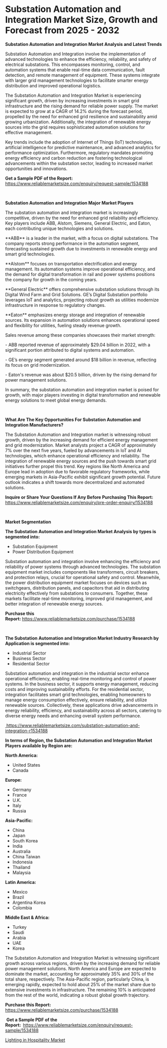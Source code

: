 <p><h1>Substation Automation and Integration Market Size, Growth and Forecast from 2025 - 2032</h1></p><p><strong>Substation Automation and Integration Market Analysis and Latest Trends</strong></p>
<p><p>Substation Automation and Integration involve the implementation of advanced technologies to enhance the efficiency, reliability, and safety of electrical substations. This encompasses monitoring, control, and automation systems that enable real-time data communication, fault detection, and remote management of equipment. These systems integrate with larger grid management technologies to facilitate smarter energy distribution and improved operational logistics.</p><p>The Substation Automation and Integration Market is experiencing significant growth, driven by increasing investments in smart grid infrastructure and the rising demand for reliable power supply. The market is expected to grow at a CAGR of 14.2% during the forecast period, propelled by the need for enhanced grid resilience and sustainability amid growing urbanization. Additionally, the integration of renewable energy sources into the grid requires sophisticated automation solutions for effective management.</p><p>Key trends include the adoption of Internet of Things (IoT) technologies, artificial intelligence for predictive maintenance, and advanced analytics for performance optimization. Furthermore, regulatory mandates promoting energy efficiency and carbon reduction are fostering technological advancements within the substation sector, leading to increased market opportunities and innovations.</p></p>
<p><strong>Get a Sample PDF of the Report:&nbsp;</strong> <a href="https://www.reliablemarketsize.com/enquiry/request-sample/1534188?utm_campaign=3114&utm_medium=2&utm_source=Github&utm_content=ia&utm_term=07042025&utm_id=substation-automation-and-integration">https://www.reliablemarketsize.com/enquiry/request-sample/1534188</a></p>
<p>&nbsp;</p>
<p><strong>Substation Automation and Integration Major Market Players</strong></p>
<p><p>The substation automation and integration market is increasingly competitive, driven by the need for enhanced grid reliability and efficiency. Key players include ABB, Alstom, Siemens, General Electric, and Eaton, each contributing unique technologies and solutions.</p><p>**ABB** is a leader in the market, with a focus on digital substations. The company reports strong performance in the automation segment, forecasting sustained growth due to investments in renewable energy and smart grid technologies. </p><p>**Alstom** focuses on transportation electrification and energy management. Its automation systems improve operational efficiency, and the demand for digital transformation in rail and power systems positions the company for growth in the coming years.</p><p>**General Electric** offers comprehensive substation solutions through its Digital Wind Farm and Grid Solutions. GE’s Digital Substation portfolio leverages IoT and analytics, projecting robust growth as utilities modernize infrastructure in response to regulatory changes.</p><p>**Eaton** emphasizes energy storage and integration of renewable sources. Its expansion in automation solutions enhances operational speed and flexibility for utilities, fueling steady revenue growth.</p><p>Sales revenue among these companies showcases their market strength: </p><p>- ABB reported revenue of approximately $29.04 billion in 2022, with a significant portion attributed to digital systems and automation.</p><p>- GE’s energy segment generated around $18 billion in revenue, reflecting its focus on grid modernization.</p><p>- Eaton's revenue was about $20.5 billion, driven by the rising demand for power management solutions.</p><p>In summary, the substation automation and integration market is poised for growth, with major players investing in digital transformation and renewable energy solutions to meet global energy demands.</p></p>
<p>&nbsp;</p>
<p><strong>What Are The Key Opportunities For Substation Automation and Integration Manufacturers?</strong></p>
<p><p>The Substation Automation and Integration market is witnessing robust growth, driven by the increasing demand for efficient energy management and grid modernization. Market analysts project a CAGR of approximately 7% over the next five years, fueled by advancements in IoT and AI technologies, which enhance operational efficiency and reliability. The integration of renewable energy sources and the push towards smart grid initiatives further propel this trend. Key regions like North America and Europe lead in adoption due to favorable regulatory frameworks, while emerging markets in Asia-Pacific exhibit significant growth potential. Future outlook indicates a shift towards more decentralized and automated solutions.</p></p>
<p><strong>Inquire or Share Your Questions If Any Before Purchasing This Report:</strong> <a href="https://www.reliablemarketsize.com/enquiry/pre-order-enquiry/1534188?utm_campaign=3114&utm_medium=2&utm_source=Github&utm_content=ia&utm_term=07042025&utm_id=substation-automation-and-integration">https://www.reliablemarketsize.com/enquiry/pre-order-enquiry/1534188</a></p>
<p>&nbsp;</p>
<p><strong>Market Segmentation</strong></p>
<p><strong>The Substation Automation and Integration Market Analysis by types is segmented into:</strong></p>
<p><ul><li>Substation Equipment</li><li>Power Distribution Equipment</li></ul></p>
<p><p>Substation automation and integration involve enhancing the efficiency and reliability of power systems through advanced technologies. The substation equipment market includes components like transformers, circuit breakers, and protection relays, crucial for operational safety and control. Meanwhile, the power distribution equipment market focuses on devices such as switchgears, distribution panels, and capacitors that aid in distributing electricity effectively from substations to consumers. Together, these markets facilitate real-time monitoring, improved grid management, and better integration of renewable energy sources.</p></p>
<p><strong>Purchase this Report:&nbsp;</strong><a href="https://www.reliablemarketsize.com/purchase/1534188?utm_campaign=3114&utm_medium=2&utm_source=Github&utm_content=ia&utm_term=07042025&utm_id=substation-automation-and-integration">https://www.reliablemarketsize.com/purchase/1534188</a></p>
<p>&nbsp;</p>
<p><strong>The Substation Automation and Integration Market Industry Research by Application is segmented into:</strong></p>
<p><ul><li>Industrial Sector</li><li>Business Sector</li><li>Residential Sector</li></ul></p>
<p><p>Substation automation and integration in the industrial sector enhance operational efficiency, enabling real-time monitoring and control of power systems. In the business sector, it supports energy management, reducing costs and improving sustainability efforts. For the residential sector, integration facilitates smart grid technologies, enabling homeowners to manage energy consumption effectively, ensure reliability, and utilize renewable sources. Collectively, these applications drive advancements in energy reliability, efficiency, and sustainability across all sectors, catering to diverse energy needs and enhancing overall system performance.</p></p>
<p><a href="https://www.reliablemarketsize.com/substation-automation-and-integration-r1534188?utm_campaign=3114&utm_medium=2&utm_source=Github&utm_content=ia&utm_term=07042025&utm_id=substation-automation-and-integration">&nbsp;https://www.reliablemarketsize.com/substation-automation-and-integration-r1534188</a></p>
<p><strong>In terms of Region, the Substation Automation and Integration Market Players available by Region are:</strong></p>
<p>
    <p> <strong> North America: </strong>
        <ul>
            <li>United States</li>
            <li>Canada</li>
        </ul>
        </p> 
    <p> <strong> Europe: </strong>
        <ul>
            <li>Germany</li>
            <li>France</li>
            <li>U.K.</li>
            <li>Italy</li>
            <li>Russia</li>
        </ul>
        </p> 
    <p> <strong> Asia-Pacific: </strong>
        <ul>
            <li>China</li>
            <li>Japan</li>
            <li>South Korea</li>
            <li>India</li>
            <li>Australia</li>
            <li>China Taiwan</li>
            <li>Indonesia</li>
            <li>Thailand</li>
            <li>Malaysia</li>
        </ul>
        </p> 
    <p> <strong> Latin America: </strong>
        <ul>
            <li>Mexico</li>
            <li>Brazil</li>
            <li>Argentina Korea</li>
            <li>Colombia</li>
        </ul>
        </p> 
    <p> <strong> Middle East & Africa: </strong>
        <ul>
            <li>Turkey</li>
            <li>Saudi</li>
            <li>Arabia</li>
            <li>UAE</li>
            <li>Korea</li>
        </ul>
    </p>
    </p>
<p><p>The Substation Automation and Integration Market is witnessing significant growth across various regions, driven by the increasing demand for reliable power management solutions. North America and Europe are expected to dominate the market, accounting for approximately 35% and 30% of the total share, respectively. The Asia-Pacific region, particularly China, is emerging rapidly, expected to hold about 25% of the market share due to extensive investments in infrastructure. The remaining 10% is anticipated from the rest of the world, indicating a robust global growth trajectory.</p></p>
<p><strong>Purchase this Report: </strong><a href="https://www.reliablemarketsize.com/purchase/1534188?utm_campaign=3114&utm_medium=2&utm_source=Github&utm_content=ia&utm_term=07042025&utm_id=substation-automation-and-integration">https://www.reliablemarketsize.com/purchase/1534188</a></p>
<p>&nbsp;<strong>Get a Sample PDF of the Report:&nbsp;&nbsp;</strong><a href="https://www.reliablemarketsize.com/enquiry/request-sample/1534188?utm_campaign=3114&utm_medium=2&utm_source=Github&utm_content=ia&utm_term=07042025&utm_id=substation-automation-and-integration">https://www.reliablemarketsize.com/enquiry/request-sample/1534188</a></p>
<p><strong></strong></p>
<p><p><a href="https://github.com/ugurgyuri/Market-Research-Report-List-1/blob/main/lighting-in-hospitality-market.md?utm_campaign=3114&utm_medium=2&utm_source=Github&utm_content=ia&utm_term=07042025&utm_id=substation-automation-and-integration">Lighting in Hospitality Market</a></p></p>